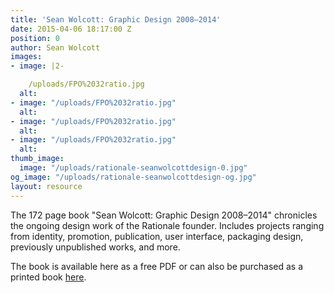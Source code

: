 ```yaml
---
title: 'Sean Wolcott: Graphic Design 2008–2014'
date: 2015-04-06 18:17:00 Z
position: 0
author: Sean Wolcott
images:
- image: |2-

    /uploads/FPO%2032ratio.jpg
  alt: 
- image: "/uploads/FPO%2032ratio.jpg"
  alt: 
- image: "/uploads/FPO%2032ratio.jpg"
  alt: 
- image: "/uploads/FPO%2032ratio.jpg"
  alt: 
thumb_image:
  image: "/uploads/rationale-seanwolcottdesign-0.jpg"
og_image: "/uploads/rationale-seanwolcottdesign-og.jpg"
layout: resource
---
```


The 172 page book "Sean Wolcott: Graphic Design 2008–2014" chronicles the ongoing design work of the Rationale founder. Includes projects ranging from identity, promotion, publication, user interface, packaging design, previously unpublished works, and more.

The book is available here as a free PDF or can also be purchased as a printed book [here](http://rationale-design.com/store/sean-wolcott-graphic-design-20082014/).
